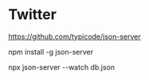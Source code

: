 # Twitter
https://github.com/typicode/json-server

npm install -g json-server

 npx json-server --watch db.json